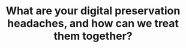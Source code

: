 ---
abstract: null
creators:
- Lotte Wijsman
date: null
document_url: https://services.phaidra.univie.ac.at/api/object/o:1424723/download
grand_parent: iPRES
institutions:
- National Archives of the Netherlands
keywords: []
landing_page_url: https://phaidra.univie.ac.at/o:1424723
language: eng
layout: publication
license: All rights reserved
notes_url: null
parent: iPRES 2021
publication_type: lightning talk
size: 47045
slides_url: null
source_name: iPRES
stream_url: null
title: What are your digital preservation headaches, and how can we treat them together?
year: 2021
---